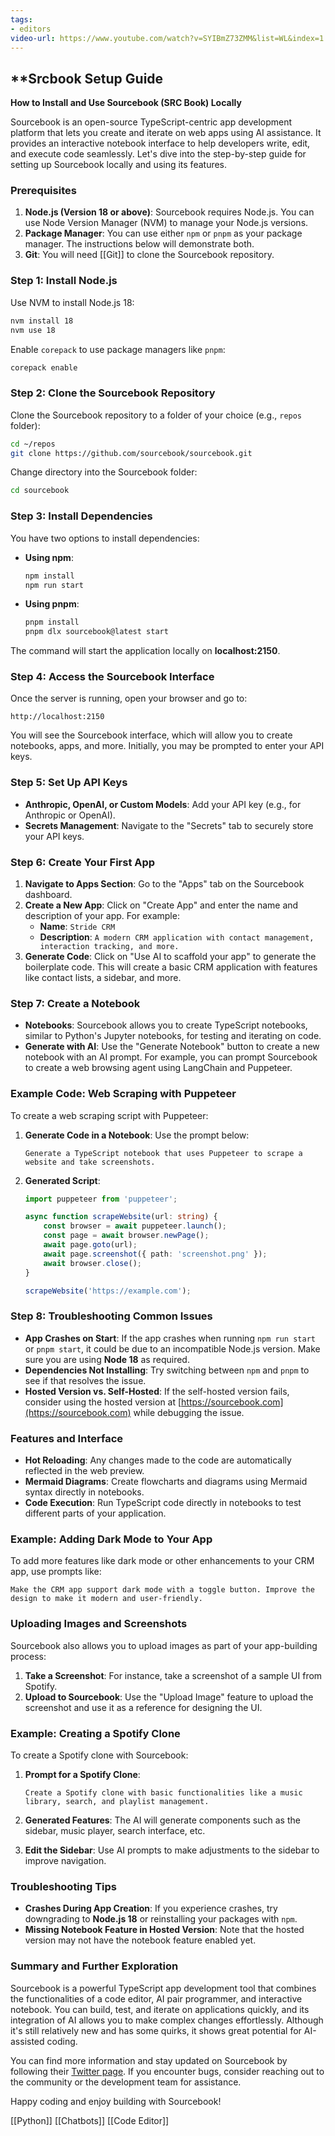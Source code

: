 ```yaml
---
tags:
- editors
video-url: https://www.youtube.com/watch?v=SYIBmZ73ZMM&list=WL&index=1
---
```

## **Srcbook Setup Guide

**How to Install and Use Sourcebook (SRC Book) Locally**

Sourcebook is an open-source TypeScript-centric app development platform that lets you create and iterate on web apps using AI assistance. It provides an interactive notebook interface to help developers write, edit, and execute code seamlessly. Let's dive into the step-by-step guide for setting up Sourcebook locally and using its features.

### Prerequisites

1. **Node.js (Version 18 or above)**: Sourcebook requires Node.js. You can use Node Version Manager (NVM) to manage your Node.js versions.
2. **Package Manager**: You can use either `npm` or `pnpm` as your package manager. The instructions below will demonstrate both.
3. **Git**: You will need [[Git]] to clone the Sourcebook repository.

### Step 1: Install Node.js

Use NVM to install Node.js 18:

```bash
nvm install 18
nvm use 18
```

Enable `corepack` to use package managers like `pnpm`:

```bash
corepack enable
```

### Step 2: Clone the Sourcebook Repository

Clone the Sourcebook repository to a folder of your choice (e.g., `repos` folder):

```bash
cd ~/repos
git clone https://github.com/sourcebook/sourcebook.git
```

Change directory into the Sourcebook folder:

```bash
cd sourcebook
```

### Step 3: Install Dependencies

You have two options to install dependencies:

- **Using npm**:

  ```bash
  npm install
  npm run start
  ```

- **Using pnpm**:

  ```bash
  pnpm install
  pnpm dlx sourcebook@latest start
  ```

The command will start the application locally on **localhost:2150**.

### Step 4: Access the Sourcebook Interface

Once the server is running, open your browser and go to:

```
http://localhost:2150
```

You will see the Sourcebook interface, which will allow you to create notebooks, apps, and more. Initially, you may be prompted to enter your API keys.

### Step 5: Set Up API Keys

- **Anthropic, OpenAI, or Custom Models**: Add your API key (e.g., for Anthropic or OpenAI).
- **Secrets Management**: Navigate to the "Secrets" tab to securely store your API keys.

### Step 6: Create Your First App

1. **Navigate to Apps Section**: Go to the "Apps" tab on the Sourcebook dashboard.
2. **Create a New App**: Click on "Create App" and enter the name and description of your app. For example:
   - **Name**: `Stride CRM`
   - **Description**: `A modern CRM application with contact management, interaction tracking, and more.`
3. **Generate Code**: Click on "Use AI to scaffold your app" to generate the boilerplate code. This will create a basic CRM application with features like contact lists, a sidebar, and more.

### Step 7: Create a Notebook

- **Notebooks**: Sourcebook allows you to create TypeScript notebooks, similar to Python's Jupyter notebooks, for testing and iterating on code.
- **Generate with AI**: Use the "Generate Notebook" button to create a new notebook with an AI prompt. For example, you can prompt Sourcebook to create a web browsing agent using LangChain and Puppeteer.

### Example Code: Web Scraping with Puppeteer

To create a web scraping script with Puppeteer:

1. **Generate Code in a Notebook**: Use the prompt below:

   ```
   Generate a TypeScript notebook that uses Puppeteer to scrape a website and take screenshots.
   ```

2. **Generated Script**:

   ```typescript
   import puppeteer from 'puppeteer';

   async function scrapeWebsite(url: string) {
       const browser = await puppeteer.launch();
       const page = await browser.newPage();
       await page.goto(url);
       await page.screenshot({ path: 'screenshot.png' });
       await browser.close();
   }

   scrapeWebsite('https://example.com');
   ```

### Step 8: Troubleshooting Common Issues

- **App Crashes on Start**: If the app crashes when running `npm run start` or `pnpm start`, it could be due to an incompatible Node.js version. Make sure you are using **Node 18** as required.
- **Dependencies Not Installing**: Try switching between `npm` and `pnpm` to see if that resolves the issue.
- **Hosted Version vs. Self-Hosted**: If the self-hosted version fails, consider using the hosted version at [https://sourcebook.com](https://sourcebook.com) while debugging the issue.

### Features and Interface

- **Hot Reloading**: Any changes made to the code are automatically reflected in the web preview.
- **Mermaid Diagrams**: Create flowcharts and diagrams using Mermaid syntax directly in notebooks.
- **Code Execution**: Run TypeScript code directly in notebooks to test different parts of your application.

### Example: Adding Dark Mode to Your App

To add more features like dark mode or other enhancements to your CRM app, use prompts like:

```
Make the CRM app support dark mode with a toggle button. Improve the design to make it modern and user-friendly.
```

### Uploading Images and Screenshots

Sourcebook also allows you to upload images as part of your app-building process:

1. **Take a Screenshot**: For instance, take a screenshot of a sample UI from Spotify.
2. **Upload to Sourcebook**: Use the "Upload Image" feature to upload the screenshot and use it as a reference for designing the UI.

### Example: Creating a Spotify Clone

To create a Spotify clone with Sourcebook:

1. **Prompt for a Spotify Clone**:

   ```
   Create a Spotify clone with basic functionalities like a music library, search, and playlist management.
   ```

2. **Generated Features**: The AI will generate components such as the sidebar, music player, search interface, etc.
3. **Edit the Sidebar**: Use AI prompts to make adjustments to the sidebar to improve navigation.

### Troubleshooting Tips

- **Crashes During App Creation**: If you experience crashes, try downgrading to **Node.js 18** or reinstalling your packages with `npm`.
- **Missing Notebook Feature in Hosted Version**: Note that the hosted version may not have the notebook feature enabled yet.

### Summary and Further Exploration

Sourcebook is a powerful TypeScript app development tool that combines the functionalities of a code editor, AI pair programmer, and interactive notebook. You can build, test, and iterate on applications quickly, and its integration of AI allows you to make complex changes effortlessly. Although it's still relatively new and has some quirks, it shows great potential for AI-assisted coding.

You can find more information and stay updated on Sourcebook by following their [Twitter page](https://twitter.com/sourcebook). If you encounter bugs, consider reaching out to the community or the development team for assistance.

Happy coding and enjoy building with Sourcebook!

 [[Python]]  [[Chatbots]]  [[Code Editor]]
